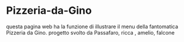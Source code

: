 # Pizzeria-da-Gino
questa pagina web ha la funzione di illustrare il menu della fantomatica Pizzeria da Gino. progetto svolto  da Passafaro, ricca , amelio, falcone 
